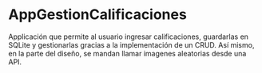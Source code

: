 # AppGestionCalificaciones
Applicación que permite al usuario ingresar calificaciones, guardarlas en SQLite y gestionarlas gracias a la implementación de un CRUD. Así mismo, en la parte del diseño, se mandan llamar imagenes aleatorias desde una API.
